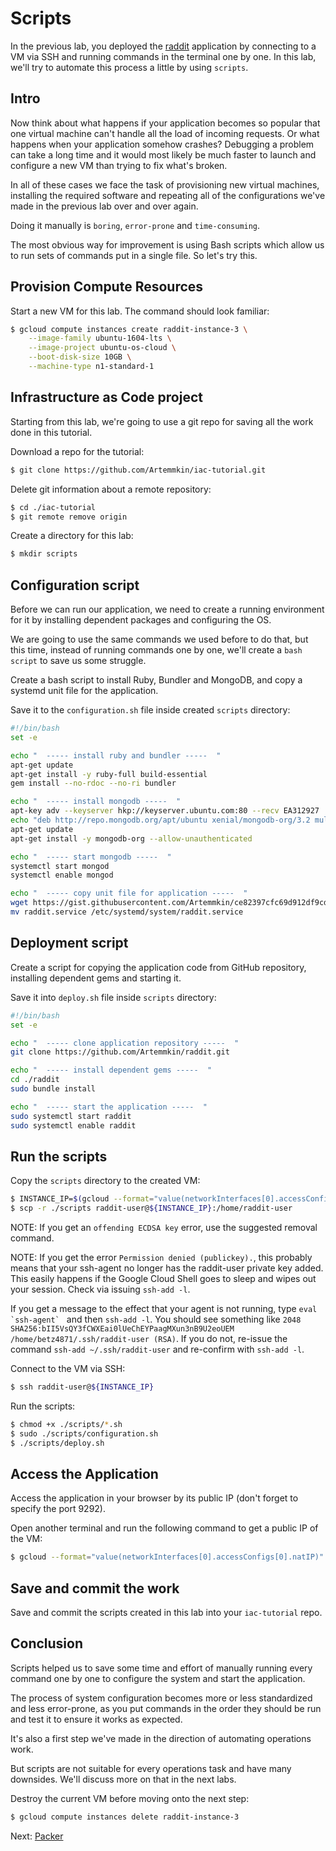 # Scripts

In the previous lab, you deployed the [raddit](https://github.com/Artemmkin/raddit) application by connecting to a VM via SSH and running commands in the terminal one by one. In this lab, we'll try to automate this process a little by using `scripts`.

## Intro

Now think about what happens if your application becomes so popular that one virtual machine can't handle all the load of incoming requests. Or what happens when your application somehow crashes? Debugging a problem can take a long time and it would most likely be much faster to launch and configure a new VM than trying to fix what's broken.

In all of these cases we face the task of provisioning new virtual machines, installing the required software and repeating all of the configurations we've made in the previous lab over and over again.

Doing it manually is `boring`, `error-prone` and `time-consuming`.

The most obvious way for improvement is using Bash scripts which allow us to run sets of commands put in a single file. So let's try this.

## Provision Compute Resources

Start a new VM for this lab. The command should look familiar:

```bash
$ gcloud compute instances create raddit-instance-3 \
    --image-family ubuntu-1604-lts \
    --image-project ubuntu-os-cloud \
    --boot-disk-size 10GB \
    --machine-type n1-standard-1
```

## Infrastructure as Code project

Starting from this lab, we're going to use a git repo for saving all the work done in this tutorial.

Download a repo for the tutorial:

```bash
$ git clone https://github.com/Artemmkin/iac-tutorial.git
```

Delete git information about a remote repository:
```bash
$ cd ./iac-tutorial
$ git remote remove origin
```

Create a directory for this lab:

```bash
$ mkdir scripts
```

## Configuration script

Before we can run our application, we need to create a running environment for it by installing dependent packages and configuring the OS.

We are going to use the same commands we used before to do that, but this time, instead of running commands one by one, we'll create a `bash script` to save us some struggle.

Create a bash script to install Ruby, Bundler and MongoDB, and copy a systemd unit file for the application.

Save it to the `configuration.sh` file inside created `scripts` directory:

```bash
#!/bin/bash
set -e

echo "  ----- install ruby and bundler -----  "
apt-get update
apt-get install -y ruby-full build-essential
gem install --no-rdoc --no-ri bundler

echo "  ----- install mongodb -----  "
apt-key adv --keyserver hkp://keyserver.ubuntu.com:80 --recv EA312927
echo "deb http://repo.mongodb.org/apt/ubuntu xenial/mongodb-org/3.2 multiverse" > /etc/apt/sources.list.d/mongodb-org-3.2.list
apt-get update
apt-get install -y mongodb-org --allow-unauthenticated

echo "  ----- start mongodb -----  "
systemctl start mongod
systemctl enable mongod

echo "  ----- copy unit file for application -----  "
wget https://gist.githubusercontent.com/Artemmkin/ce82397cfc69d912df9cd648a8d69bec/raw/7193a36c9661c6b90e7e482d256865f085a853f2/raddit.service
mv raddit.service /etc/systemd/system/raddit.service
```

## Deployment script

Create a script for copying the application code from GitHub repository, installing dependent gems and starting it.

Save it into `deploy.sh` file inside `scripts` directory:

```bash
#!/bin/bash
set -e

echo "  ----- clone application repository -----  "
git clone https://github.com/Artemmkin/raddit.git

echo "  ----- install dependent gems -----  "
cd ./raddit
sudo bundle install

echo "  ----- start the application -----  "
sudo systemctl start raddit
sudo systemctl enable raddit
```

## Run the scripts

Copy the `scripts` directory to the created VM:

```bash
$ INSTANCE_IP=$(gcloud --format="value(networkInterfaces[0].accessConfigs[0].natIP)" compute instances describe raddit-instance-3)
$ scp -r ./scripts raddit-user@${INSTANCE_IP}:/home/raddit-user
```
NOTE: If you get an `offending ECDSA key` error, use the suggested removal command. 

NOTE: If you get the error `Permission denied (publickey).`, this probably means that your ssh-agent no longer has the raddit-user private key added. This easily happens if the Google Cloud Shell goes to sleep and wipes out your session. Check via issuing `ssh-add -l`. 

If you get a message to the effect that your agent is not running, type ``eval `ssh-agent` `` and then `ssh-add -l`.
You should see something like `2048 SHA256:bII5VsQY3fCWXEai0lUeChEYPaagMXun3nB9U2eoUEM /home/betz4871/.ssh/raddit-user (RSA)`. If you do not, re-issue the command `ssh-add ~/.ssh/raddit-user` and re-confirm with `ssh-add -l`.


Connect to the VM via SSH:
```bash
$ ssh raddit-user@${INSTANCE_IP}
```

Run the scripts:
```bash
$ chmod +x ./scripts/*.sh
$ sudo ./scripts/configuration.sh
$ ./scripts/deploy.sh
```

## Access the Application

Access the application in your browser by its public IP (don't forget to specify the port 9292).

Open another terminal and run the following command to get a public IP of the VM:

```bash
$ gcloud --format="value(networkInterfaces[0].accessConfigs[0].natIP)" compute instances describe raddit-instance-3
```

## Save and commit the work

Save and commit the scripts created in this lab into your `iac-tutorial` repo.

## Conclusion

Scripts helped us to save some time and effort of manually running every command one by one to configure the system and start the application.

The process of system configuration becomes more or less standardized and less error-prone, as you put commands in the order they should be run and test it to ensure it works as expected.

It's also a first step we've made in the direction of automating operations work.

But scripts are not suitable for every operations task and have many downsides. We'll discuss more on that in the next labs.

Destroy the current VM before moving onto the next step:

```bash
$ gcloud compute instances delete raddit-instance-3
```

Next: [Packer](04-packer.md)
